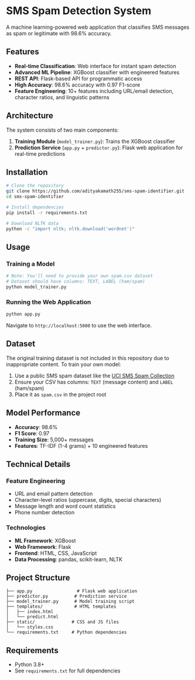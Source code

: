# SMS Spam Detection System

A machine learning-powered web application that classifies SMS messages as spam or legitimate with 98.6% accuracy.

## Features

- **Real-time Classification**: Web interface for instant spam detection
- **Advanced ML Pipeline**: XGBoost classifier with engineered features
- **REST API**: Flask-based API for programmatic access
- **High Accuracy**: 98.6% accuracy with 0.97 F1-score
- **Feature Engineering**: 10+ features including URL/email detection, character ratios, and linguistic patterns

## Architecture

The system consists of two main components:
1. **Training Module** (`model_trainer.py`): Trains the XGBoost classifier
2. **Prediction Service** (`app.py` + `predictor.py`): Flask web application for real-time predictions

## Installation

```bash
# Clone the repository
git clone https://github.com/adityakamath255/sms-spam-identifier.git
cd sms-spam-identifier

# Install dependencies
pip install -r requirements.txt

# Download NLTK data
python -c "import nltk; nltk.download('wordnet')"
```

## Usage

### Training a Model

```bash
# Note: You'll need to provide your own spam.csv dataset
# Dataset should have columns: TEXT, LABEL (ham/spam)
python model_trainer.py
```

### Running the Web Application

```bash
python app.py
```

Navigate to `http://localhost:5000` to use the web interface.

## Dataset

The original training dataset is not included in this repository due to inappropriate content. To train your own model:

1. Use a public SMS spam dataset like the [UCI SMS Spam Collection](https://archive.ics.uci.edu/ml/datasets/sms+spam+collection)
2. Ensure your CSV has columns: `TEXT` (message content) and `LABEL` (ham/spam)
3. Place it as `spam.csv` in the project root

## Model Performance

- **Accuracy**: 98.6%
- **F1 Score**: 0.97
- **Training Size**: 5,000+ messages
- **Features**: TF-IDF (1-4 grams) + 10 engineered features

## Technical Details

### Feature Engineering
- URL and email pattern detection
- Character-level ratios (uppercase, digits, special characters)
- Message length and word count statistics
- Phone number detection

### Technologies
- **ML Framework**: XGBoost
- **Web Framework**: Flask
- **Frontend**: HTML, CSS, JavaScript
- **Data Processing**: pandas, scikit-learn, NLTK

## Project Structure

```
├── app.py                 # Flask web application
├── predictor.py          # Prediction service
├── model_trainer.py      # Model training script
├── templates/            # HTML templates
│   ├── index.html
│   └── predict.html
├── static/              # CSS and JS files
│   └── styles.css
└── requirements.txt     # Python dependencies
```

## Requirements

- Python 3.8+
- See `requirements.txt` for full dependencies
